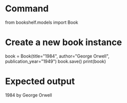 # Command
from bookshelf.models import Book

# Create a new book instance
book = Book(title="1984", author="George Orwell", publication_year="1949")
book.save()
print(book)
# Expected output
1984 by George Orwell